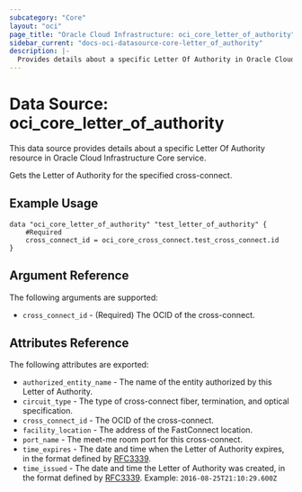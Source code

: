 ```yaml
---
subcategory: "Core"
layout: "oci"
page_title: "Oracle Cloud Infrastructure: oci_core_letter_of_authority"
sidebar_current: "docs-oci-datasource-core-letter_of_authority"
description: |-
  Provides details about a specific Letter Of Authority in Oracle Cloud Infrastructure Core service
---
```


# Data Source: oci_core_letter_of_authority
This data source provides details about a specific Letter Of Authority resource in Oracle Cloud Infrastructure Core service.

Gets the Letter of Authority for the specified cross-connect.

## Example Usage

```hcl
data "oci_core_letter_of_authority" "test_letter_of_authority" {
	#Required
	cross_connect_id = oci_core_cross_connect.test_cross_connect.id
}
```

## Argument Reference

The following arguments are supported:

* `cross_connect_id` - (Required) The OCID of the cross-connect.


## Attributes Reference

The following attributes are exported:

* `authorized_entity_name` - The name of the entity authorized by this Letter of Authority.
* `circuit_type` - The type of cross-connect fiber, termination, and optical specification.
* `cross_connect_id` - The OCID of the cross-connect.
* `facility_location` - The address of the FastConnect location.
* `port_name` - The meet-me room port for this cross-connect.
* `time_expires` - The date and time when the Letter of Authority expires, in the format defined by [RFC3339](https://tools.ietf.org/html/rfc3339). 
* `time_issued` - The date and time the Letter of Authority was created, in the format defined by [RFC3339](https://tools.ietf.org/html/rfc3339).  Example: `2016-08-25T21:10:29.600Z` 

